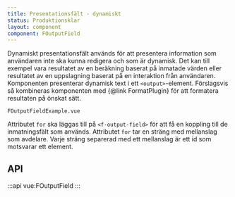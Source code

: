 ```yaml
---
title: Presentationsfält - dynamiskt
status: Produktionsklar
layout: component
component: FOutputField
---
```


Dynamiskt presentationsfält används för att presentera information som användaren inte ska kunna redigera och som är dynamisk. Det kan till exempel vara resultatet av en beräkning baserat på inmatade värden eller resultatet av en uppslagning baserat på en interaktion från användaren.
Komponenten presenterar dynamisk text i ett `<output>`-element.
Förslagsvis så kombineras komponenten med {@link FormatPlugin} för att formatera resultaten på önskat sätt.

```import
FOutputFieldExample.vue
```

Attributet `for` ska läggas till på `<f-output-field>` för att få en koppling till de inmatningsfält som används.
Attributet `for` tar en sträng med mellanslag som avdelare. Varje sträng separerad med ett mellanslag är ett id som motsvarar ett element.

## API

:::api
vue:FOutputField
:::
